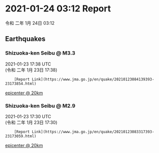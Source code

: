 # 2021-01-24 03:12 Report
令和 二年 1月 24日 03:12

## Earthquakes
### Shizuoka-ken Seibu @ M3.3
2021-01-23 17:38 UTC  
        (令和 二年 1月 23日 17:38)
  
        [Report Link](https://www.jma.go.jp/en/quake/20210123084139393-23173854.html)  
[epicenter @ 20km](https://www.google.com/maps/place/34°54'00%22+137°54'00%22/@34.9,137.9,17z/data=!3m1!4b1!4m5!3m4!1s0x0:0x0!8m2!3d34.9!4d137.9)
### Shizuoka-ken Seibu @ M2.9
2021-01-23 17:30 UTC  
        (令和 二年 1月 23日 17:30)
  
        [Report Link](https://www.jma.go.jp/en/quake/20210123083317393-23173059.html)  
[epicenter @ 20km](https://www.google.com/maps/place/34°54'00%22+137°54'00%22/@34.9,137.9,17z/data=!3m1!4b1!4m5!3m4!1s0x0:0x0!8m2!3d34.9!4d137.9)